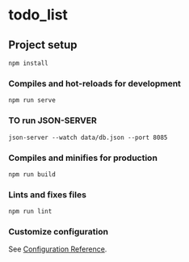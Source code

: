 # todo_list

## Project setup
```
npm install
```

### Compiles and hot-reloads for development
```
npm run serve
```
### TO run JSON-SERVER
```
json-server --watch data/db.json --port 8085
```

### Compiles and minifies for production
```
npm run build
```

### Lints and fixes files
```
npm run lint
```

### Customize configuration
See [Configuration Reference](https://cli.vuejs.org/config/).
